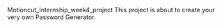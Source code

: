 Motioncut_Internship_week4_project
This project is about to create your very own Password Generator.
